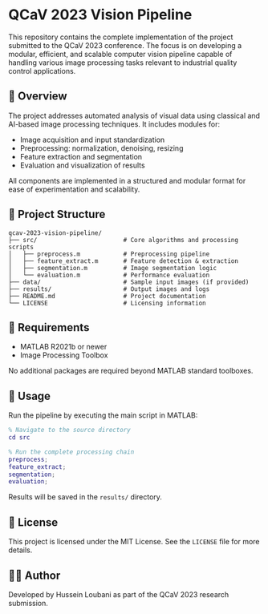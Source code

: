 # QCaV 2023 Vision Pipeline

This repository contains the complete implementation of the project submitted to the QCaV 2023 conference. The focus is on developing a modular, efficient, and scalable computer vision pipeline capable of handling various image processing tasks relevant to industrial quality control applications.

## 🧠 Overview

The project addresses automated analysis of visual data using classical and AI-based image processing techniques. It includes modules for:

- Image acquisition and input standardization
- Preprocessing: normalization, denoising, resizing
- Feature extraction and segmentation
- Evaluation and visualization of results

All components are implemented in a structured and modular format for ease of experimentation and scalability.

## 📁 Project Structure

```
qcav-2023-vision-pipeline/
├── src/                        # Core algorithms and processing scripts
│   ├── preprocess.m            # Preprocessing pipeline
│   ├── feature_extract.m       # Feature detection & extraction
│   ├── segmentation.m          # Image segmentation logic
│   └── evaluation.m            # Performance evaluation
├── data/                       # Sample input images (if provided)
├── results/                    # Output images and logs
├── README.md                   # Project documentation
└── LICENSE                     # Licensing information
```

## 🧩 Requirements

- MATLAB R2021b or newer
- Image Processing Toolbox

No additional packages are required beyond MATLAB standard toolboxes.

## 🚀 Usage

Run the pipeline by executing the main script in MATLAB:

```matlab
% Navigate to the source directory
cd src

% Run the complete processing chain
preprocess;
feature_extract;
segmentation;
evaluation;
```

Results will be saved in the `results/` directory.

## 📜 License

This project is licensed under the MIT License. See the `LICENSE` file for more details.

## 👨‍💻 Author

Developed by Hussein Loubani as part of the QCaV 2023 research submission.
